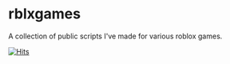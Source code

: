 # rblxgames

A collection of public scripts I've made for various roblox games.

[![Hits](https://hits.seeyoufarm.com/api/count/incr/badge.svg?url=https%3A%2F%2Fgithub.com%2FSlamminPig%2Frblxgames%2Fhit-counter&count_bg=%23E06325&title_bg=%23C82D2D&icon=&icon_color=%23E7E7E7&title=hits&edge_flat=false)](https://hits.seeyoufarm.com)
